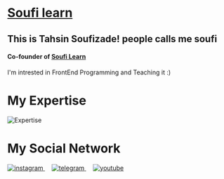 <h1>
  <a href='https://instagram.com/soufi_learn'>Soufi learn</a>
</h1>

<div>
  <h2>This is Tahsin Soufizade! people calls me soufi</h2>
  <h4>Co-founder of  <a href='https://instagram.com/soufi_learn'>Soufi Learn</a></h4>
  <p>I'm intrested in FrontEnd Programming and Teaching it :)</p>
</div>
  
<div>
  <h1>My Expertise</h1>
  <img src='https://skillicons.dev/icons?i=html,css,javascript,git,react,next,tailwindcss,sass,graphql,mui' alt='Expertise'/>
</div>

<h1>My Social Network</h1>
<a href="https://instagram.com/soufi_learn" target="blank" title='instagram'>
 <img src="https://img.icons8.com/?size=100&id=Xy10Jcu1L2Su&format=png&color=000000" alt='instagram'/>
</a>
&nbsp; &nbsp;
<a href="https://t.me/soufi_learn" target="blank" title='Telegram'>
 <img src="https://img.icons8.com/?size=100&id=oWiuH0jFiU0R&format=png&color=000000" alt='telegram'/>
</a>
  &nbsp; &nbsp;
 <a href="https://www.aparat.com/soufi_learn" target="blank" title='Aparat'>
    <img src="[https://skillicons.dev/icons?i=aparat](https://img.icons8.com/?size=100&id=19318&format=png&color=000000)" alt='youtube'/>
</a>
